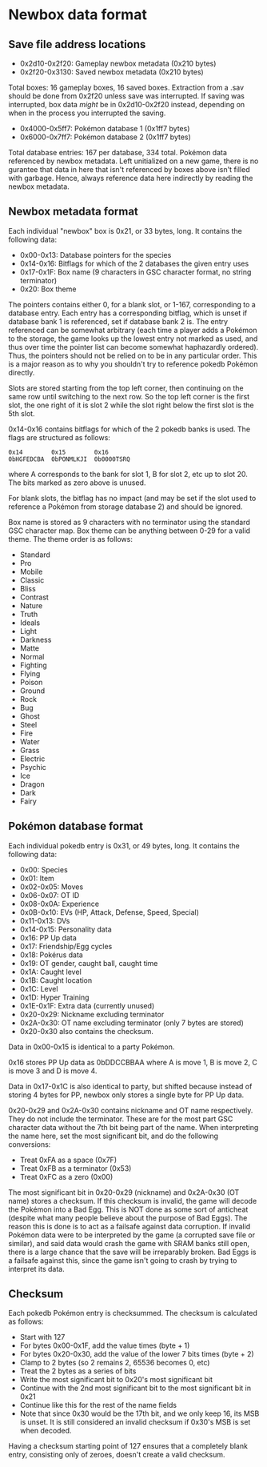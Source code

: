 # Newbox data format

## Save file address locations

* 0x2d10-0x2f20: Gameplay newbox metadata (0x210 bytes)
* 0x2f20-0x3130: Saved newbox metadata (0x210 bytes)

Total boxes: 16 gameplay boxes, 16 saved boxes.
Extraction from a .sav should be done from 0x2f20 unless save was interrupted.
If saving was interrupted, box data *might* be in 0x2d10-0x2f20 instead,
depending on when in the process you interrupted the saving.

* 0x4000-0x5ff7: Pokémon database 1 (0x1ff7 bytes)
* 0x6000-0x7ff7: Pokémon database 2 (0x1ff7 bytes)

Total database entries: 167 per database, 334 total.
Pokémon data referenced by newbox metadata. Left unitialized on a new game,
there is no gurantee that data in here that isn't referenced by boxes above
isn't filled with garbage. Hence, always reference data here indirectly by
reading the newbox metadata.

## Newbox metadata format

Each individual "newbox" box is 0x21, or 33 bytes, long. It contains the
following data:

* 0x00-0x13: Database pointers for the species
* 0x14-0x16: Bitflags for which of the 2 databases the given entry uses
* 0x17-0x1F: Box name (9 characters in GSC character format, no string terminator)
* 0x20: Box theme

The pointers contains either 0, for a blank slot, or 1-167, corresponding to
a database entry. Each entry has a corresponding bitflag, which is unset if
database bank 1 is referenced, set if database bank 2 is. The entry referenced
can be somewhat arbitrary (each time a player adds a Pokémon to the storage,
the game looks up the lowest entry not marked as used, and thus over time the
pointer list can become somewhat haphazardly ordered). Thus, the pointers
should not be relied on to be in any particular order. This is a major reason
as to why you shouldn't try to reference pokedb Pokémon directly.

Slots are stored starting from the top left corner, then continuing on the same
row until switching to the next row. So the top left corner is the first slot,
the one right of it is slot 2 while the slot right below the first slot is the
5th slot.

0x14-0x16 contains bitflags for which of the 2 pokedb banks is used. The flags
are structured as follows:

    0x14        0x15        0x16
    0bHGFEDCBA  0bPONMLKJI  0b0000TSRQ

where A corresponds to the bank for slot 1, B for slot 2, etc up to slot 20.
The bits marked as zero above is unused.

For blank slots, the bitflag has no impact (and may be set if the slot used to
reference a Pokémon from storage database 2) and should be ignored.

Box name is stored as 9 characters with no terminator using the standard GSC
character map. Box theme can be anything between 0-29 for a valid theme.
The theme order is as follows:

* Standard
* Pro
* Mobile
* Classic
* Bliss
* Contrast
* Nature
* Truth
* Ideals
* Light
* Darkness
* Matte
* Normal
* Fighting
* Flying
* Poison
* Ground
* Rock
* Bug
* Ghost
* Steel
* Fire
* Water
* Grass
* Electric
* Psychic
* Ice
* Dragon
* Dark
* Fairy

## Pokémon database format

Each individual pokedb entry is 0x31, or 49 bytes, long. It contains the
following data:

* 0x00: Species
* 0x01: Item
* 0x02-0x05: Moves
* 0x06-0x07: OT ID
* 0x08-0x0A: Experience
* 0x0B-0x10: EVs (HP, Attack, Defense, Speed, Special)
* 0x11-0x13: DVs
* 0x14-0x15: Personality data
* 0x16: PP Up data
* 0x17: Friendship/Egg cycles
* 0x18: Pokérus data
* 0x19: OT gender, caught ball, caught time
* 0x1A: Caught level
* 0x1B: Caught location
* 0x1C: Level
* 0x1D: Hyper Training
* 0x1E-0x1F: Extra data (currently unused)
* 0x20-0x29: Nickname excluding terminator
* 0x2A-0x30: OT name excluding terminator (only 7 bytes are stored)
* 0x20-0x30 also contains the checksum.

Data in 0x00-0x15 is identical to a party Pokémon.

0x16 stores PP Up data as 0bDDCCBBAA where A is move 1, B is move 2,
C is move 3 and D is move 4.

Data in 0x17-0x1C is also identical to party, but shifted because instead of
storing 4 bytes for PP, newbox only stores a single byte for PP Up data.

0x20-0x29 and 0x2A-0x30 contains nickname and OT name respectively. They do not
include the terminator. These are for the most part GSC character data without
the 7th bit being part of the name. When interpreting the name here,
set the most significant bit, and do the following conversions:

* Treat 0xFA as a space (0x7F)
* Treat 0xFB as a terminator (0x53)
* Treat 0xFC as a zero (0x00)

The most significant bit in 0x20-0x29 (nickname) and 0x2A-0x30 (OT name) stores
a checksum. If this checksum is invalid, the game will decode the Pokémon into
a Bad Egg. This is NOT done as some sort of anticheat (despite what many people
believe about the purpose of Bad Eggs). The reason this is done is to act as a
failsafe against data corruption. If invalid Pokémon data were to be interpreted
by the game (a corrupted save file or similar), and said data would crash the
game with SRAM banks still open, there is a large chance that the save will be
irreparably broken. Bad Eggs is a failsafe against this, since the game isn't
going to crash by trying to interpret its data.

## Checksum

Each pokedb Pokémon entry is checksummed. The checksum is calculated as follows:

* Start with 127
* For bytes 0x00-0x1F, add the value times (byte + 1)
* For bytes 0x20-0x30, add the value of the lower 7 bits times (byte + 2)
* Clamp to 2 bytes (so 2 remains 2, 65536 becomes 0, etc)
* Treat the 2 bytes as a series of bits
* Write the most significant bit to 0x20's most significant bit
* Continue with the 2nd most significant bit to the most significant bit in 0x21
* Continue like this for the rest of the name fields
* Note that since 0x30 would be the 17th bit, and we only keep 16, its MSB is
  unset. It is still considered an invalid checksum if 0x30's MSB is set when
  decoded.

Having a checksum starting point of 127 ensures that a completely blank entry,
consisting only of zeroes, doesn't create a valid checksum.
